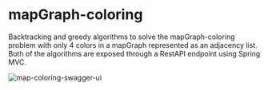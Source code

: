 # mapGraph-coloring
Backtracking and greedy algorithms to solve the mapGraph-coloring problem with only 4 colors in a mapGraph represented as an adjacency list.
Both of the algorithms are exposed through a RestAPI endpoint using Spring MVC.

![map-coloring-swagger-ui](https://media.giphy.com/media/9Wv6EBfra5dG9vpKFq/giphy.gif)
